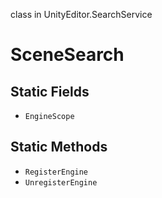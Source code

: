class in UnityEditor.SearchService
# SceneSearch

## Static Fields
- `EngineScope`
## Static Methods
- `RegisterEngine`
- `UnregisterEngine`

